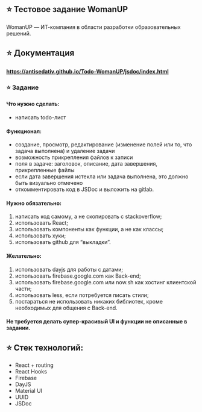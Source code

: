 ## ⭐ Тестовое задание WomanUP

WomanUP — ИТ-компания в области разработки образовательных решений.

## ⭐ Документация

#### https://antisedativ.github.io/Todo-WomanUP/jsdoc/index.html

### ⭐ Задание

####  Что нужно сделать:
- написать todo-лист
####  Функционал:
- создание, просмотр, редактирование (изменение полей или то, что задача выполнена) и удаление задачи
- возможность прикрепления файлов к записи
- поля в задаче: заголовок, описание, дата завершения, прикрепленные файлы
- если дата завершения истекла или задача выполнена, это должно быть визуально отмечено
- откомментировать код в JSDoc и выложить на gitlab.

####  Нужно обязательно:
1) написать код самому, а не скопировать с stackoverflow;
2) использовать React;
3) использовать компоненты как функции, а не как классы;
4) использовать хуки;
5) использовать github для “выкладки”.

####  Желательно:
1) использовать dayjs для работы с датами; 
2) использовать firebase.google.com как Back-end;
3) использовать firebase.google.com или now.sh как хостинг клиентской части;
4) использовать less, если потребуется писать стили;
5) постараться не использовать никаких библиотек, кроме необходимых для общения с Back-end.

#### Не требуется делать супер-красивый UI и функции не описанные в задании.

## ⭐ Стек технологий:
- React + routing
- React Hooks
- Firebase
- DayJS
- Material UI
- UUID
- JSDoc
